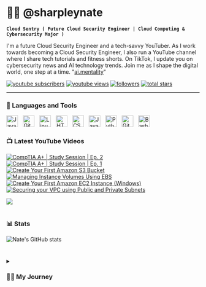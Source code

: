 # 👨‍💻 @sharpleynate

**`Cloud Sentry ( Future Cloud Security Engineer | Cloud Computing & Cybersecurity Major )`**

I'm a future Cloud Security Engineer and a tech-savvy YouTuber. As I work towards becoming a Cloud Security Engineer, I also run a YouTube channel where I share tech tutorials and fitness shorts. On TikTok, I update you on cybersecurity news and AI technology trends. Join me as I shape the digital world, one step at a time. "[ai.mentality][tiktok]"

   <p align="left">
      <a href="https://www.youtube.com/@sharpleynate?sub_confirmation=1">
         <img alt="youtube subscribers" title="Subscribe to my YouTube channel" src="https://custom-icon-badges.demolab.com/youtube/channel/subscribers/UCpus-LD3MmBeX48MvYUrndQ?color=%23E05D44&label=SUBSCRIBE&logo=video&logoColor=white&style=for-the-badge&labelColor=CE4630"/></a> 
      <a href="https://www.youtube.com/@sharpleynate">
         <img alt="youtube views" title="YouTube views" src="https://custom-icon-badges.demolab.com/youtube/channel/views/UCpus-LD3MmBeX48MvYUrndQ?color=%23E1AD0E&logo=eye&logoColor=white&style=for-the-badge&labelColor=C79600"/></a> 
      <a href="https://github.com/sharpleynate?tab=followers">
         <img alt="followers" title="Follow me on Github" src="https://custom-icon-badges.demolab.com/github/followers/sharpleynate?color=236ad3&labelColor=1155ba&style=for-the-badge&logo=person-add&label=Follow&logoColor=white"/></a>
      <a href="https://github.com/sharpleynate?tab=repositories&sort=stargazers">
         <img alt="total stars" title="Total stars on GitHub" src="https://custom-icon-badges.demolab.com/github/stars/sharpleynate?color=55960c&style=for-the-badge&labelColor=488207&logo=star"/></a>
   </p>

---

### 🧰 Languages and Tools

<img align="left" alt="Java" width="30px" style="padding-right:10px;" src="https://cdn.jsdelivr.net/gh/devicons/devicon/icons/java/java-original.svg"/>
<img align="left" alt="Git" width="30px" style="padding-right:10px;" src="https://cdn.jsdelivr.net/gh/devicons/devicon/icons/git/git-original.svg" />
<img align="left" alt="Linux" width="30px" style="padding-right:10px;" src="https://cdn.jsdelivr.net/gh/devicons/devicon/icons/linux/linux-original.svg" />
<img align="left" alt="HTML" width="30px" style="padding-right:10px;" src="https://cdn.jsdelivr.net/gh/devicons/devicon/icons/html5/html5-plain.svg" />
<img align="left" alt="CSS" width="30px" style="padding-right:10px;" src="https://cdn.jsdelivr.net/gh/devicons/devicon/icons/css3/css3-plain.svg" />
<img align="left" alt="JavaScript" width="30px" style="padding-right:10px;" src="https://cdn.jsdelivr.net/gh/devicons/devicon/icons/javascript/javascript-plain.svg" />
<img align="left" alt="Python" width="30px" style="padding-right:10px;" src="https://cdn.jsdelivr.net/gh/devicons/devicon/icons/python/python-plain.svg" />
<img align="left" alt="GitHub" width="30px" style="padding-right:10px;" src="https://cdn.jsdelivr.net/gh/devicons/devicon/icons/github/github-original.svg" />
<img align="left" alt="Bash" width="30px" style="padding-right:10px;" src="https://cdn.jsdelivr.net/gh/devicons/devicon/icons/bash/bash-original.svg" />
<br />

#

### 📺 Latest YouTube Videos

<!-- BEGIN YOUTUBE-CARDS -->
[![CompTIA A+ | Study Session | Ep. 2](https://ytcards.demolab.com/?id=bHJZ26OYtNs&title=CompTIA+A%2B+%7C+Study+Session+%7C+Ep.+2&lang=en&timestamp=1703266871&background_color=%230d1117&title_color=%23ffffff&stats_color=%23dedede&max_title_lines=1&width=250&border_radius=5 "CompTIA A+ | Study Session | Ep. 2")](https://www.youtube.com/watch?v=bHJZ26OYtNs)
[![CompTIA A+ | Study Session | Ep. 1](https://ytcards.demolab.com/?id=oRs1c9Dcv8o&title=CompTIA+A%2B+%7C+Study+Session+%7C+Ep.+1&lang=en&timestamp=1700935005&background_color=%230d1117&title_color=%23ffffff&stats_color=%23dedede&max_title_lines=1&width=250&border_radius=5 "CompTIA A+ | Study Session | Ep. 1")](https://www.youtube.com/watch?v=oRs1c9Dcv8o)
[![Create Your First Amazon S3 Bucket](https://ytcards.demolab.com/?id=bwsv5daylFc&title=Create+Your+First+Amazon+S3+Bucket&lang=en&timestamp=1699355520&background_color=%230d1117&title_color=%23ffffff&stats_color=%23dedede&max_title_lines=1&width=250&border_radius=5 "Create Your First Amazon S3 Bucket")](https://www.youtube.com/watch?v=bwsv5daylFc)
[![Managing Instance Volumes Using EBS](https://ytcards.demolab.com/?id=5LosyGjJiIs&title=Managing+Instance+Volumes+Using+EBS&lang=en&timestamp=1699355052&background_color=%230d1117&title_color=%23ffffff&stats_color=%23dedede&max_title_lines=1&width=250&border_radius=5 "Managing Instance Volumes Using EBS")](https://www.youtube.com/watch?v=5LosyGjJiIs)
[![Create Your First Amazon EC2 Instance (Windows)](https://ytcards.demolab.com/?id=pWOzlln1etg&title=Create+Your+First+Amazon+EC2+Instance+%28Windows%29&lang=en&timestamp=1699281711&background_color=%230d1117&title_color=%23ffffff&stats_color=%23dedede&max_title_lines=1&width=250&border_radius=5 "Create Your First Amazon EC2 Instance (Windows)")](https://www.youtube.com/watch?v=pWOzlln1etg)
[![Securing your VPC using Public and Private Subnets](https://ytcards.demolab.com/?id=YHK9RTC8M6A&title=Securing+your+VPC+using+Public+and+Private+Subnets&lang=en&timestamp=1696775975&background_color=%230d1117&title_color=%23ffffff&stats_color=%23dedede&max_title_lines=1&width=250&border_radius=5 "Securing your VPC using Public and Private Subnets")](https://www.youtube.com/watch?v=YHK9RTC8M6A)
<!-- END YOUTUBE-CARDS -->

[<img src="https://custom-icon-badges.demolab.com/badge/-Subscribe%20For%20More-red?style=for-the-badge&logo=video&logoColor=white"/>]([https://www.youtube.com/c/sharpleynate?sub_confirmation=1](https://www.youtube.com/channel/UCpus-LD3MmBeX48MvYUrndQ))

#

### 📊 Stats

![Nate's GitHub stats](https://github-readme-stats.vercel.app/api?username=sharpleynate&show_icons=true&theme=gruvbox)

<!-- ![GitHub Streak](https://streak-stats.demolab.com?user=ForrestKnight&theme=gruvbox&border_radius=4.5) -->

#

<details>
 <summary><h3>👨‍💻 My Journey</h3></summary>
Growing up in Long Beach, California, I encountered various challenges due to my family's frequent moves and my single mother's financial struggles. However, amidst these challenges, I discovered my passion for technology through computers and PC gaming. This passion has paved the way for my future as a Cloud Security Engineer, specializing in the world of Cloud Computing. As I matured, my fascination with technology evolved into a deep love for cybersecurity. To me, knowledge is a superpower; understanding the future and being able to anticipate it grants us control over our destinies. This intrinsic curiosity and my willingness to push boundaries have been driving forces in my life for as long as I can remember. Today, I'm a dedicated Cloud Computing & Cybersecurity student with a strong foundation in IT and software. I am actively seeking opportunities with companies that offer growth potential and allow me to apply my skills and expertise. I am enthusiastic about connecting with like-minded individuals who can assist me in advancing my career and making a meaningful impact in the realm of cybersecurity within the field of Cloud Computing.

[website]: https://sharpleynate.com
[youtube]: https://youtube.com/sharpleynate
[tiktok]: https://www.tiktok.com/@ai.mentality
[linkedin]: https://www.linkedin.com/in/sharpleynate/
